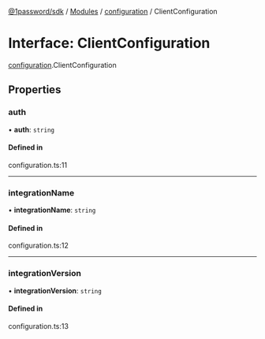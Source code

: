 [@1password/sdk](../README.md) / [Modules](../modules.md) / [configuration](../modules/configuration.md) / ClientConfiguration

# Interface: ClientConfiguration

[configuration](../modules/configuration.md).ClientConfiguration

## Properties

### auth

• **auth**: `string`

#### Defined in

configuration.ts:11

___

### integrationName

• **integrationName**: `string`

#### Defined in

configuration.ts:12

___

### integrationVersion

• **integrationVersion**: `string`

#### Defined in

configuration.ts:13
